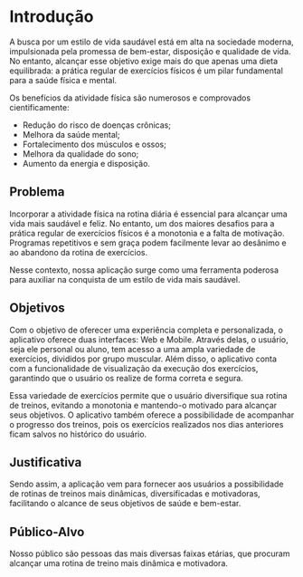 # Introdução

A busca por um estilo de vida saudável está em alta na sociedade moderna, impulsionada pela promessa de bem-estar, disposição e qualidade de vida. No entanto, alcançar esse objetivo exige mais do que apenas uma dieta equilibrada: a prática regular de exercícios físicos é um pilar fundamental para a saúde física e mental.

Os benefícios da atividade física são numerosos e comprovados cientificamente:

- Redução do risco de doenças crônicas;
- Melhora da saúde mental;
- Fortalecimento dos músculos e ossos;
- Melhora da qualidade do sono;
- Aumento da energia e disposição.

## Problema

Incorporar a atividade física na rotina diária é essencial para alcançar uma vida mais saudável e feliz. No entanto, um dos maiores desafios para a prática regular de exercícios físicos é a monotonia e a falta de motivação. Programas repetitivos e sem graça podem facilmente levar ao desânimo e ao abandono da rotina de exercícios. 

Nesse contexto, nossa aplicação surge como uma ferramenta poderosa para auxiliar na conquista de um estilo de vida mais saudável.

## Objetivos

Com o objetivo de oferecer uma experiência completa e personalizada, o aplicativo oferece duas interfaces: Web e Mobile. Através delas, o usuário, seja ele personal ou aluno, tem acesso a uma ampla variedade de exercícios, divididos por grupo muscular. Além disso, o aplicativo conta com a funcionalidade de visualização da execução dos exercícios, garantindo que o usuário os realize de forma correta e segura.

Essa variedade de exercícios permite que o usuário diversifique sua rotina de treinos, evitando a monotonia e mantendo-o motivado para alcançar seus objetivos. O aplicativo também oferece a possibilidade de acompanhar o progresso dos treinos, pois os exercícios realizados nos dias anteriores ficam salvos no histórico do usuário.

## Justificativa

Sendo assim, a aplicação vem para fornecer aos usuários a possibilidade de rotinas de treinos mais dinâmicas, diversificadas e motivadoras, facilitando o alcance de seus objetivos de saúde e bem-estar.

## Público-Alvo

Nosso público são pessoas das mais diversas faixas etárias, que procuram alcançar uma rotina de treino mais dinâmica e motivadora. 
